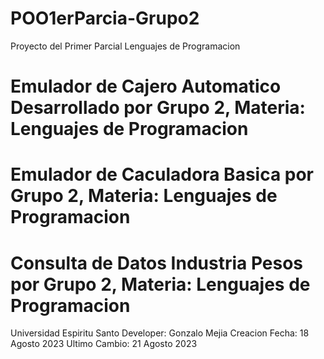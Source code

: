 # POO1erParcia-Grupo2
Proyecto del Primer Parcial Lenguajes de Programacion

# Emulador de Cajero Automatico Desarrollado por Grupo 2, Materia: Lenguajes de Programacion
# Emulador de Caculadora Basica por Grupo 2, Materia: Lenguajes de Programacion
# Consulta de Datos Industria Pesos por Grupo 2, Materia: Lenguajes de Programacion

Universidad Espiritu Santo
Developer: Gonzalo Mejia
Creacion Fecha: 18 Agosto 2023
Ultimo Cambio: 21 Agosto 2023
